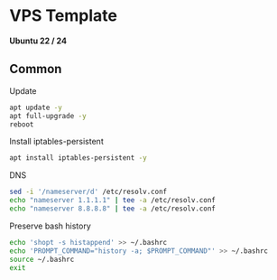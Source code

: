 # VPS Template

**Ubuntu 22 / 24**

## Common

Update

```bash
apt update -y
apt full-upgrade -y
reboot
```

Install iptables-persistent

```bash
apt install iptables-persistent -y
```

DNS

```bash
sed -i '/nameserver/d' /etc/resolv.conf
echo "nameserver 1.1.1.1" | tee -a /etc/resolv.conf
echo "nameserver 8.8.8.8" | tee -a /etc/resolv.conf
```

Preserve bash history

```bash
echo 'shopt -s histappend' >> ~/.bashrc
echo 'PROMPT_COMMAND="history -a; $PROMPT_COMMAND"' >> ~/.bashrc
source ~/.bashrc
exit
```